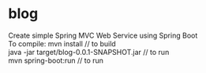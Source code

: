 # blog
Create simple Spring MVC Web Service using Spring Boot <br />
To compile: mvn install // to build <br />
java -jar target/blog-0.0.1-SNAPSHOT.jar // to run <br />
mvn spring-boot:run // to run <br />
